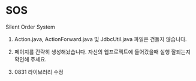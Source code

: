 # SOS
Silent Order System

1. Action.java, ActionForward.java 및 JdbcUtil.java   파일은 건들지 않습니다.

2. 페이지를 간략히 생성해놨습니다. 자신의 웹프로젝트에 들어갔을때 실행 잘되는지 확인해 주세요.
3.  0831 라이브러리 수정
